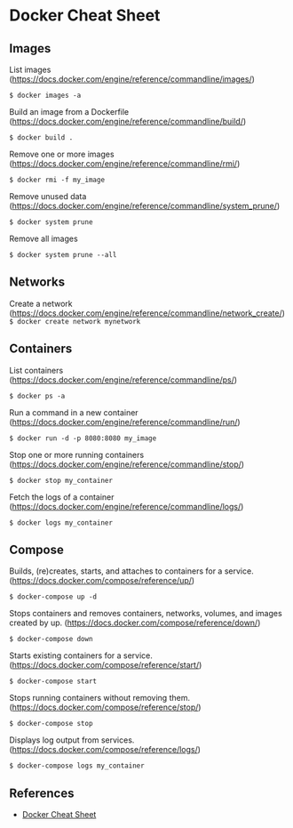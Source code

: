 # Docker Cheat Sheet

## Images

List images (https://docs.docker.com/engine/reference/commandline/images/)
```
$ docker images -a
```

Build an image from a Dockerfile (https://docs.docker.com/engine/reference/commandline/build/)
```
$ docker build .
```

Remove one or more images (https://docs.docker.com/engine/reference/commandline/rmi/)
```
$ docker rmi -f my_image
```

Remove unused data (https://docs.docker.com/engine/reference/commandline/system_prune/)
```
$ docker system prune
```

Remove all images
```
$ docker system prune --all
```

## Networks

Create a network (https://docs.docker.com/engine/reference/commandline/network_create/)
```$ docker create network mynetwork```

## Containers

List containers (https://docs.docker.com/engine/reference/commandline/ps/)
```
$ docker ps -a
```

Run a command in a new container (https://docs.docker.com/engine/reference/commandline/run/)
```
$ docker run -d -p 8080:8080 my_image
```

Stop one or more running containers (https://docs.docker.com/engine/reference/commandline/stop/)
```
$ docker stop my_container
```

Fetch the logs of a container (https://docs.docker.com/engine/reference/commandline/logs/)
```
$ docker logs my_container
```

## Compose

Builds, (re)creates, starts, and attaches to containers for a service. (https://docs.docker.com/compose/reference/up/)
```
$ docker-compose up -d
```

Stops containers and removes containers, networks, volumes, and images created by up. (https://docs.docker.com/compose/reference/down/)
```
$ docker-compose down
```

Starts existing containers for a service. (https://docs.docker.com/compose/reference/start/)
```
$ docker-compose start
```

Stops running containers without removing them. (https://docs.docker.com/compose/reference/stop/)
```
$ docker-compose stop
```

Displays log output from services. (https://docs.docker.com/compose/reference/logs/)
```
$ docker-compose logs my_container
```

## References

* [Docker Cheat Sheet](https://www.docker.com/sites/default/files/Docker_CheatSheet_08.09.2016_0.pdf)
